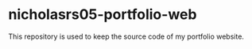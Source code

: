 # nicholasrs05-portfolio-web
This repository is used to keep the source code of my portfolio website.

